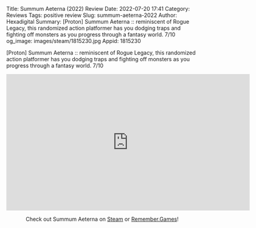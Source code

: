 Title: Summum Aeterna (2022) Review
Date: 2022-07-20 17:41
Category: Reviews
Tags: positive review
Slug: summum-aeterna-2022
Author: Hexadigital
Summary: [Proton] Summum Aeterna :: reminiscent of Rogue Legacy, this randomized action platformer has you dodging traps and fighting off monsters as you progress through a fantasy world. 7/10
og_image: images/steam/1815230.jpg
Appid: 1815230

[Proton] Summum Aeterna :: reminiscent of Rogue Legacy, this randomized action platformer has you dodging traps and fighting off monsters as you progress through a fantasy world. 7/10

<center><iframe src="https://www.youtube.com/embed/5C1kVdWdYXY?feature=oembed" allow="accelerometer; autoplay; encrypted-media; gyroscope; picture-in-picture" width="640" height="360" frameborder="0"></iframe>

Check out Summum Aeterna on [Steam](https://store.steampowered.com/app/1815230/?curator_clanid=34633900) or [Remember.Games](https://remember.games/game/6131/)!</center>

